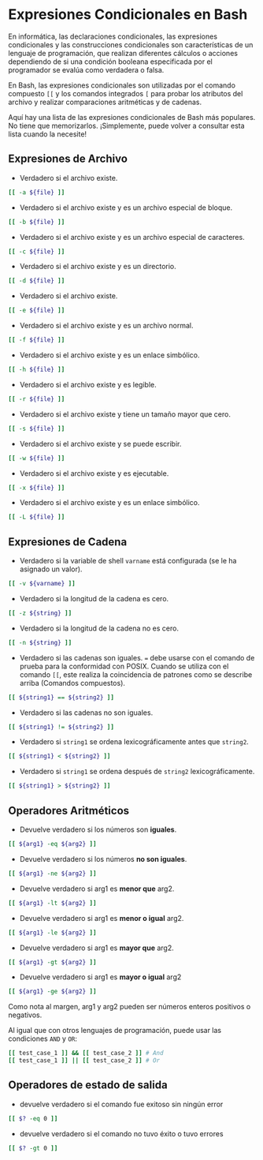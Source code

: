 # Expresiones Condicionales en Bash

En informática, las declaraciones condicionales, las expresiones condicionales y las construcciones condicionales son características de un lenguaje de programación, que realizan diferentes cálculos o acciones dependiendo de si una condición booleana especificada por el programador se evalúa como verdadera o falsa.

En Bash, las expresiones condicionales son utilizadas por el comando compuesto `[[` y los comandos integrados `[` para probar los atributos del archivo y realizar comparaciones aritméticas y de cadenas.

Aquí hay una lista de las expresiones condicionales de Bash más populares. 
No tiene que memorizarlos. ¡Simplemente, puede volver a consultar esta lista cuando la necesite!

## Expresiones de Archivo

* Verdadero si el archivo existe.

```bash
[[ -a ${file} ]]
```

* Verdadero si el archivo existe y es un archivo especial de bloque.

```bash
[[ -b ${file} ]]
```

* Verdadero si el archivo existe y es un archivo especial de caracteres.

```bash
[[ -c ${file} ]]
```

* Verdadero si el archivo existe y es un directorio.

```bash
[[ -d ${file} ]]
```

* Verdadero si el archivo existe.

```bash
[[ -e ${file} ]]
```

* Verdadero si el archivo existe y es un archivo normal.

```bash
[[ -f ${file} ]]
```

* Verdadero si el archivo existe y es un enlace simbólico.

```bash
[[ -h ${file} ]]
```

* Verdadero si el archivo existe y es legible.

```bash
[[ -r ${file} ]]
```

* Verdadero si el archivo existe y tiene un tamaño mayor que cero.

```bash
[[ -s ${file} ]]
```

* Verdadero si el archivo existe y se puede escribir.

```bash
[[ -w ${file} ]]
```

* Verdadero si el archivo existe y es ejecutable.

```bash
[[ -x ${file} ]]
```

* Verdadero si el archivo existe y es un enlace simbólico.

```bash
[[ -L ${file} ]]
```

## Expresiones de Cadena

* Verdadero si la variable de shell `varname` está configurada (se le ha asignado un valor).

```bash
[[ -v ${varname} ]]
```

* Verdadero si la longitud de la cadena es cero.

```bash
[[ -z ${string} ]]
```

* Verdadero si la longitud de la cadena no es cero.

```bash
[[ -n ${string} ]]
```

* Verdadero si las cadenas son iguales. `=` debe usarse con el comando de prueba para la conformidad con POSIX. Cuando se utiliza con el comando `[[`, este realiza la coincidencia de patrones como se describe arriba (Comandos compuestos).

```bash
[[ ${string1} == ${string2} ]]
```

* Verdadero si las cadenas no son iguales.

```bash
[[ ${string1} != ${string2} ]]
```

* Verdadero si `string1` se ordena lexicográficamente antes que `string2`.

```bash
[[ ${string1} < ${string2} ]]
```

* Verdadero si `string1` se ordena después de `string2` lexicográficamente.

```bash
[[ ${string1} > ${string2} ]]
```

## Operadores Aritméticos

* Devuelve verdadero si los números son **iguales**.

```bash
[[ ${arg1} -eq ${arg2} ]]
```

* Devuelve verdadero si los números **no son iguales**.

```bash
[[ ${arg1} -ne ${arg2} ]]
```

* Devuelve verdadero si arg1 es **menor que** arg2.

```bash
[[ ${arg1} -lt ${arg2} ]]
```

* Devuelve verdadero si arg1 es **menor o igual** arg2.

```bash
[[ ${arg1} -le ${arg2} ]]
```

* Devuelve verdadero si arg1 es **mayor que** arg2.

```bash
[[ ${arg1} -gt ${arg2} ]]
```

* Devuelve verdadero si arg1 es **mayor o igual** arg2

```bash
[[ ${arg1} -ge ${arg2} ]]
```

Como nota al margen, arg1 y arg2 pueden ser números enteros positivos o negativos.

Al igual que con otros lenguajes de programación, puede usar las condiciones `AND` y `OR`:

```bash
[[ test_case_1 ]] && [[ test_case_2 ]] # And
[[ test_case_1 ]] || [[ test_case_2 ]] # Or
```

## Operadores de estado de salida

* devuelve verdadero si el comando fue exitoso sin ningún error

```bash
[[ $? -eq 0 ]]
```

* devuelve verdadero si el comando no tuvo éxito o tuvo errores

```bash
[[ $? -gt 0 ]]
```